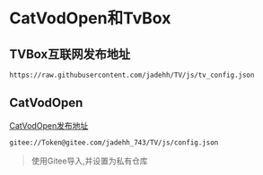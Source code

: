 # CatVodOpen和TvBox


## TVBox互联网发布地址

```bash
https://raw.githubusercontent.com/jadehh/TV/js/tv_config.json
```


## CatVodOpen
[CatVodOpen发布地址](https://github.com/catvod/CatVodOpen/releases)
```bash
gitee://Token@gitee.com/jadehh_743/TV/js/config.json
```
> 使用Gitee导入,并设置为私有仓库
